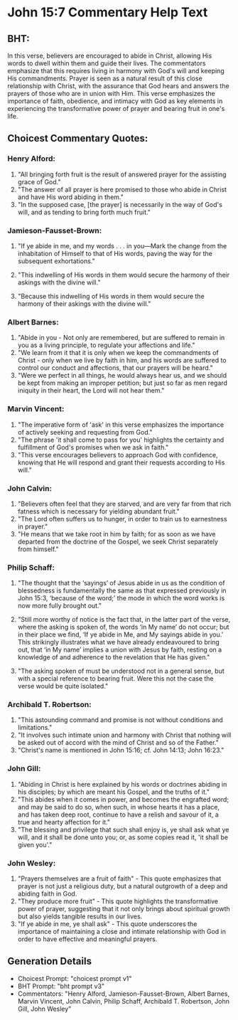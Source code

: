 # John 15:7 Commentary Help Text

## BHT:
In this verse, believers are encouraged to abide in Christ, allowing His words to dwell within them and guide their lives. The commentators emphasize that this requires living in harmony with God's will and keeping His commandments. Prayer is seen as a natural result of this close relationship with Christ, with the assurance that God hears and answers the prayers of those who are in union with Him. This verse emphasizes the importance of faith, obedience, and intimacy with God as key elements in experiencing the transformative power of prayer and bearing fruit in one's life.

## Choicest Commentary Quotes:
### Henry Alford:
1. "All bringing forth fruit is the result of answered prayer for the assisting grace of God."
2. "The answer of all prayer is here promised to those who abide in Christ and have His word abiding in them."
3. "In the supposed case, [the prayer] is necessarily in the way of God's will, and as tending to bring forth much fruit."

### Jamieson-Fausset-Brown:
1. "If ye abide in me, and my words . . . in you—Mark the change from the inhabitation of Himself to that of His words, paving the way for the subsequent exhortations." 

2. "This indwelling of His words in them would secure the harmony of their askings with the divine will." 

3. "Because this indwelling of His words in them would secure the harmony of their askings with the divine will."

### Albert Barnes:
1. "Abide in you - Not only are remembered, but are suffered to remain in you as a living principle, to regulate your affections and life."
2. "We learn from it that it is only when we keep the commandments of Christ - only when we live by faith in him, and his words are suffered to control our conduct and affections, that our prayers will be heard."
3. "Were we perfect in all things, he would always hear us, and we should be kept from making an improper petition; but just so far as men regard iniquity in their heart, the Lord will not hear them."

### Marvin Vincent:
1. "The imperative form of 'ask' in this verse emphasizes the importance of actively seeking and requesting from God."
2. "The phrase 'it shall come to pass for you' highlights the certainty and fulfillment of God's promises when we ask in faith."
3. "This verse encourages believers to approach God with confidence, knowing that He will respond and grant their requests according to His will."

### John Calvin:
1. "Believers often feel that they are starved, and are very far from that rich fatness which is necessary for yielding abundant fruit."
2. "The Lord often suffers us to hunger, in order to train us to earnestness in prayer."
3. "He means that we take root in him by faith; for as soon as we have departed from the doctrine of the Gospel, we seek Christ separately from himself."

### Philip Schaff:
1. "The thought that the ‘sayings’ of Jesus abide in us as the condition of blessedness is fundamentally the same as that expressed previously in John 15:3, ‘because of the word;’ the mode in which the word works is now more fully brought out."

2. "Still more worthy of notice is the fact that, in the latter part of the verse, where the asking is spoken of, the words ‘in My name’ do not occur; but in their place we find, ‘If ye abide in Me, and My sayings abide in you.’ This strikingly illustrates what we have already endeavoured to bring out, that ‘in My name’ implies a union with Jesus by faith, resting on a knowledge of and adherence to the revelation that He has given."

3. "The asking spoken of must be understood not in a general sense, but with a special reference to bearing fruit. Were this not the case the verse would be quite isolated."

### Archibald T. Robertson:
1. "This astounding command and promise is not without conditions and limitations."
2. "It involves such intimate union and harmony with Christ that nothing will be asked out of accord with the mind of Christ and so of the Father."
3. "Christ's name is mentioned in John 15:16; cf. John 14:13; John 16:23."

### John Gill:
1. "Abiding in Christ is here explained by his words or doctrines abiding in his disciples; by which are meant his Gospel, and the truths of it."
2. "This abides when it comes in power, and becomes the engrafted word; and may be said to do so, when such, in whose hearts it has a place, and has taken deep root, continue to have a relish and savour of it, a true and hearty affection for it."
3. "The blessing and privilege that such shall enjoy is, ye shall ask what ye will, and it shall be done unto you; or, as some copies read it, 'it shall be given you'."

### John Wesley:
1. "Prayers themselves are a fruit of faith" - This quote emphasizes that prayer is not just a religious duty, but a natural outgrowth of a deep and abiding faith in God.
2. "They produce more fruit" - This quote highlights the transformative power of prayer, suggesting that it not only brings about spiritual growth but also yields tangible results in our lives.
3. "If ye abide in me, ye shall ask" - This quote underscores the importance of maintaining a close and intimate relationship with God in order to have effective and meaningful prayers.


## Generation Details
- Choicest Prompt: "choicest prompt v1"
- BHT Prompt: "bht prompt v3"
- Commentators: "Henry Alford, Jamieson-Fausset-Brown, Albert Barnes, Marvin Vincent, John Calvin, Philip Schaff, Archibald T. Robertson, John Gill, John Wesley"
